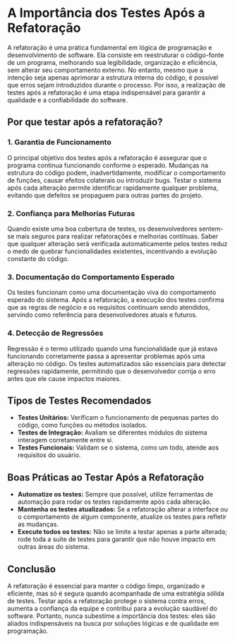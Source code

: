 # A Importância dos Testes Após a Refatoração

A refatoração é uma prática fundamental em lógica de programação e desenvolvimento de software. Ela consiste em reestruturar o código-fonte de um programa, melhorando sua legibilidade, organização e eficiência, sem alterar seu comportamento externo. No entanto, mesmo que a intenção seja apenas aprimorar a estrutura interna do código, é possível que erros sejam introduzidos durante o processo. Por isso, a realização de testes após a refatoração é uma etapa indispensável para garantir a qualidade e a confiabilidade do software.

## Por que testar após a refatoração?

### 1. **Garantia de Funcionamento**

O principal objetivo dos testes após a refatoração é assegurar que o programa continua funcionando conforme o esperado. Mudanças na estrutura do código podem, inadvertidamente, modificar o comportamento de funções, causar efeitos colaterais ou introduzir bugs. Testar o sistema após cada alteração permite identificar rapidamente qualquer problema, evitando que defeitos se propaguem para outras partes do projeto.

### 2. **Confiança para Melhorias Futuras**

Quando existe uma boa cobertura de testes, os desenvolvedores sentem-se mais seguros para realizar refatorações e melhorias contínuas. Saber que qualquer alteração será verificada automaticamente pelos testes reduz o medo de quebrar funcionalidades existentes, incentivando a evolução constante do código.

### 3. **Documentação do Comportamento Esperado**

Os testes funcionam como uma documentação viva do comportamento esperado do sistema. Após a refatoração, a execução dos testes confirma que as regras de negócio e os requisitos continuam sendo atendidos, servindo como referência para desenvolvedores atuais e futuros.

### 4. **Detecção de Regressões**

Regressão é o termo utilizado quando uma funcionalidade que já estava funcionando corretamente passa a apresentar problemas após uma alteração no código. Os testes automatizados são essenciais para detectar regressões rapidamente, permitindo que o desenvolvedor corrija o erro antes que ele cause impactos maiores.

## Tipos de Testes Recomendados

- **Testes Unitários:** Verificam o funcionamento de pequenas partes do código, como funções ou métodos isolados.
- **Testes de Integração:** Avaliam se diferentes módulos do sistema interagem corretamente entre si.
- **Testes Funcionais:** Validam se o sistema, como um todo, atende aos requisitos do usuário.

## Boas Práticas ao Testar Após a Refatoração

- **Automatize os testes:** Sempre que possível, utilize ferramentas de automação para rodar os testes rapidamente após cada alteração.
- **Mantenha os testes atualizados:** Se a refatoração alterar a interface ou o comportamento de algum componente, atualize os testes para refletir as mudanças.
- **Execute todos os testes:** Não se limite a testar apenas a parte alterada; rode toda a suíte de testes para garantir que não houve impacto em outras áreas do sistema.

## Conclusão

A refatoração é essencial para manter o código limpo, organizado e eficiente, mas só é segura quando acompanhada de uma estratégia sólida de testes. Testar após a refatoração protege o sistema contra erros, aumenta a confiança da equipe e contribui para a evolução saudável do software. Portanto, nunca subestime a importância dos testes: eles são aliados indispensáveis na busca por soluções lógicas e de qualidade em programação.